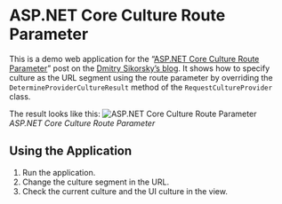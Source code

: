 # ASP.NET Core Culture Route Parameter
This is a demo web application for the
“[ASP.NET Core Culture Route Parameter](http://sikorsky.pro/en/blog/aspnet-core-culture-route-parameter)”
post on the [Dmitry Sikorsky’s blog](http://sikorsky.pro/en/blog).
It shows how to specify culture as the URL segment using the route parameter by overriding the
`DetermineProviderCultureResult` method of the `RequestCultureProvider` class.

The result looks like this:
![ASP.NET Core Culture Route Parameter](http://sikorsky.pro/images/github/aspnetcore-culture-route-parameter/result.png)
*ASP.NET Core Culture Route Parameter*

## Using the Application

1. Run the application.
2. Change the culture segment in the URL.
3. Check the current culture and the UI culture in the view.